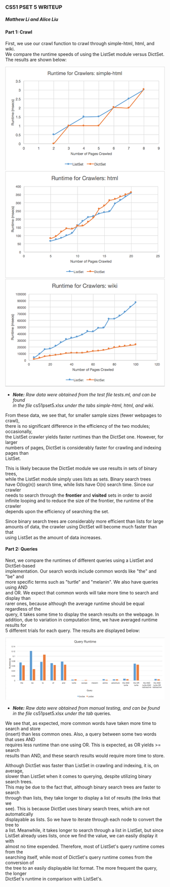 ### CS51 PSET 5 WRITEUP
##### Matthew Li and Alice Liu

#### Part 1: Crawl

First, we use our crawl function to crawl through simple-html, html, and wiki.    
We compare the runtime speeds of using the ListSet module versus DictSet.   
The results are shown below: 

![](simple-html.png)
![](html.png)
![](wiki.png)

* _**Note:** Raw data were obtained from the test file tests.ml, and can be found   
	in the file_ cs51pset5.xlsx _under the tabs simple-html, html, and wiki._

From these data, we see that, for smaller sample sizes (fewer webpages to crawl),   
there is no significant difference in the efficiency of the two modules; occasionally,   
the ListSet crawler yields faster runtimes than the DictSet one. However, for larger   
numbers of pages, DictSet is considerably faster for crawling and indexing pages than   
ListSet. 

This is likely because the DictSet module we use results in sets of binary trees,   
while the ListSet module simply uses lists as sets. Binary search trees   
have O(log(n)) search time, while lists have O(n) search time. Since our crawler   
needs to search through the **frontier** and **visited** sets in order to avoid   
infinite looping and to reduce the size of the frontier, the runtime of the crawler   
depends upon the efficiency of searching the set. 

Since binary search trees are considerably more efficient than lists for large    
amounts of data, the crawler using DictSet will become much faster than that    
using ListSet as the amount of data increases.

#### Part 2: Queries

Next, we compare the runtimes of different queries using a ListSet and DictSet-based   
implementation. Our search words include common words like "the" and "be" and   
more specific terms such as "turtle" and "melanin". We also have queries using AND   
and OR. We expect that common words will take more time to search and display than   
rarer ones, because although the average runtime should be equal regardless of the   
query, it takes some time to display the search results on the webpage. In   
addition, due to variation in computation time, we have averaged runtime results for   
5 different trials for each query. The results are displayed below:

![](queries.png)

* _**Note:** Raw data were obtained from manual testing, and can be found   
	in the file_ cs51pset5.xlsx _under the tab_ queries.

We see that, as expected, more common words have taken more time to search and store   
(insert) than less common ones. Also, a query between some two words that uses AND   
requires less runtime than one using OR. This is expected, as OR yields >= search   
results than AND, and these search results would require more time to store.

Although DictSet was faster than ListSet in crawling and indexing, it is, on average,   
slower than ListSet when it comes to querying, despite utilizing binary search trees.   
This may be due to the fact that, although binary search trees are faster to search   
through than lists, they take longer to display a list of results (the links that we   
see). This is because DictSet uses binary search trees, which are not automatically   
displayable as lists. So we have to iterate through each node to convert the tree to   
a list. Meanwhile, it takes longer to search through a list in ListSet, but since   
ListSet already uses lists, once we find the value, we can easily display it with   
almost no time expended. Therefore, most of ListSet's query runtime comes from the   
searching itself, while most of DictSet's query runtime comes from the conversion of   
the tree to an easily displayable list format. The more frequent the query, the longer   
DictSet's runtime in comparison with ListSet's. 

